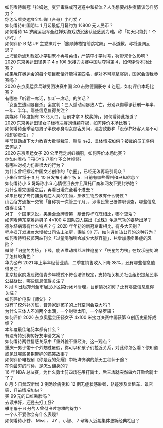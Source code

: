 如何看待新冠「拉姆达」变异毒株或可逃避中和抗体？人类想要战胜疫情该怎样努力？  
你怎么看奥运会全红婵（杏哥）小可爱？  
如何看待韩国明年 1 月起最低月薪约为 10800 元人民币？  
如何看待 14 岁奥运冠军全红婵对游戏防沉迷认证感到为难，称「每天只能打 1 个小时」？  
如何评价 B 站 UP 主党妹对于「旅顺博物馆前跳宅舞」一事道歉，称将退网反思？  
上海最新通知规定小学期末不再考英语，严禁中小学月考，将带来什么影响？  
2020 东京奥运田径男子 4 x 100 米接力决赛中国队夺得第 4，如何评价本场比赛？  
如果我在奥运会的每个项目都恰好能得第四名，绝对不可能拿奖牌，国家会派我参赛吗？  
2020 东京奥运乒乓球男团决赛中国 3:0 击败德国豪夺 4 连冠，如何评价本场比赛？  
有哪些「听君一席话，如听一席话」的笑话？  
「女医生遭网暴自杀」案宣判：三人煽动网暴致人亡，分别以侮辱罪获刑一年半、一年、半年。哪些信息值得关注？  
美媒称「印度拥有 13 亿人口，目前才拿 3 枚奖牌」，如何看待此报道？  
2020 东京奥运田径女子标枪决赛刘诗颖夺冠，如何评价本场比赛？  
如何看待全季酒店男子半夜赤身闯女顾客房间，酒店致歉称「没保护好客人是不可推卸的责任」？  
字节跳动旗下大力教育大批量裁员，赔偿 n+2，具体情况如何？被裁的员工将何去何从？  
2020 东京奥运女子 20 公里竞走刘虹摘铜，如何评价本场比赛？  
你如何看待 TFBOYS 八周年不合体视频?  
有哪些对视力伤害很大的行为？  
为什么曾经撑起中国文艺创作的「京圈」，已经无法再吸引观众？  
小米官宣将于 8 月 10 日发布小米平板 5，目前有哪些爆料和已知信息？  
如何看待小 S 妈妈称小 S 心情很沮丧并且拜托厂商和网友不要封杀她？  
为什么看完国漫之后，再看日漫完全看不进去？  
如果出现了专门捕食现在人类的生物，那该生物应该有什么特性？  
山西官方通报一交警「自称罚一次管三个月」，涉事民警已被停职调查，哪些信息值得关注？  
对于一个国家来说，奥运会金牌榜第一跟世界杯夺冠相比，哪个更难？  
如何看待东京奥运男子 4×100 中国队四人摆出《龙珠》龟派气功的姿势出场？  
德尔塔病毒有什么特点？与 2020 年年初的新冠病毒相比，有多大区别？  
程序员开发进度太慢被公司告上法庭，索赔 90 万，如何评价该公司的这种行为？  
如何看待科技部网站刊文「过量喝咖啡会减少大脑容量」，并增加患痴呆症的风险？  
微博「明星势力榜」下线，能否推动粉丝理性追星？「明星势力榜」在娱乐圈扮演了怎样的角色？  
华为公布 2021 年上半年经营业绩，二季度销售收入下降 38%，还有哪些信息值得关注？  
北京检察院发现微信青少年模式不符合法律规定，支持相关机关社会组织提起民事公益诉讼，哪些信息值得关注？  
8 月 6 日起郑州全市居民小区实行闭环管理，目前情况如何？还有哪些信息值得关注？  
如何评价电影《师父》？  
没有了校外补习班，普通家庭孩子的上升空间会变大吗？  
为什么三体人不派两个水滴，一个封锁太阳，一个杀罗辑？  
如何评价 2020 东京奥运会田径女子 4x100 米接力决赛中国获第 6 创历史最好成绩？  
本年度最佳笔记本都有什么？  
有没有特别狗的好友申请文案？  
如何看待两性情感关系中「重外貌不重经济」这一观点？  
重庆一男子带十个外甥过暑假，称可以和孩子们拉近关系，对此你怎么看？你知道或见过哪些暑期带娃的搞笑故事？  
如何评价电视剧《你是我的荣耀》中杨洋饰演的航天工程师于途？  
在你最穷的时候，是怎么翻身的？  
16 年 NBA 总决赛，为什么勇士前四场在吊打骑士，后三场就突然四六开败给骑士了？  
8 月 5 日武汉新增 3 例确诊病例和 12 例无症状感染者，轨迹涉及出租车、饭店等，目前情况如何？  
买 99 元的口红丢脸吗？  
去读书好，还是去打工好?  
雅思低于 6 分的人曾付出过怎样的努力？  
一个人不爱你会有什么表现?  
如何看待小苍、 Miss 、 JY 、小智、 7 号等人近期集体更新经典栏目？  
